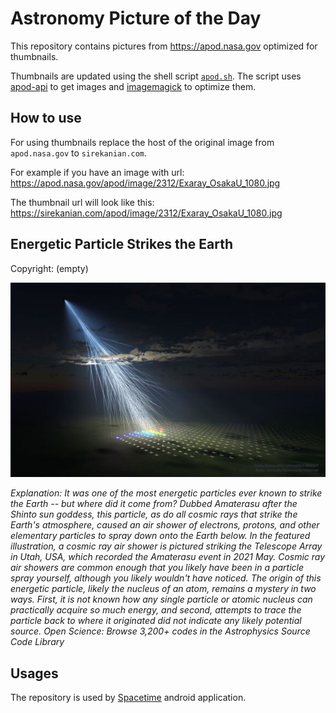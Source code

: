 # Astronomy Picture of the Day

This repository contains pictures from https://apod.nasa.gov optimized for thumbnails.

Thumbnails are updated using the shell script [`apod.sh`](apod.sh). The script
uses [apod-api](https://github.com/nasa/apod-api) to get images and [imagemagick](https://imagemagick.org) to
optimize them.

## How to use

For using thumbnails replace the host of the original image from `apod.nasa.gov` to `sirekanian.com`.

For example if you have an image with url:<br>
https://apod.nasa.gov/apod/image/2312/Exaray_OsakaU_1080.jpg

The thumbnail url will look like this:<br>
https://sirekanian.com/apod/image/2312/Exaray_OsakaU_1080.jpg

## Energetic Particle Strikes the Earth

Copyright: (empty)

[![the picture of the day][1]][2]

_Explanation: It was one of the most energetic particles ever known to strike the Earth -- but where did it come from?  Dubbed Amaterasu after the Shinto sun goddess, this particle, as do all cosmic rays that strike the Earth's atmosphere, caused an air shower of electrons, protons, and other elementary particles to spray down onto the Earth below. In the featured illustration, a cosmic ray air shower is pictured striking the Telescope Array in Utah, USA, which recorded the Amaterasu event in 2021 May.  Cosmic ray air showers are common enough that you likely have been in a particle spray yourself, although you likely wouldn't have noticed.  The origin of this energetic particle, likely the nucleus of an atom, remains a mystery in two ways. First, it is not known how any single particle or atomic nucleus can practically acquire so much energy, and second, attempts to trace the particle back to where it originated did not indicate any likely potential source.    Open Science: Browse 3,200+ codes in the Astrophysics Source Code Library_

## Usages

The repository is used by [Spacetime][3] android application.

[1]: image/2312/Exaray_OsakaU_1080.jpg

[2]: https://apod.nasa.gov/apod/image/2312/Exaray_OsakaU_1080.jpg

[3]: https://github.com/sirekanian/spacetime
